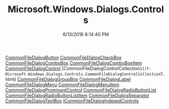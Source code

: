 ﻿---
title: Microsoft.Windows.Dialogs.Controls
date: 6/13/2016 8:14:40 PM
---

[CommonFileDialogButton](T-Microsoft.Windows.Dialogs.Controls.CommonFileDialogButton.html)
[CommonFileDialogCheckBox](T-Microsoft.Windows.Dialogs.Controls.CommonFileDialogCheckBox.html)
[CommonFileDialogComboBox](T-Microsoft.Windows.Dialogs.Controls.CommonFileDialogComboBox.html)
[CommonFileDialogComboBoxItem](T-Microsoft.Windows.Dialogs.Controls.CommonFileDialogComboBoxItem.html)
[CommonFileDialogControl](T-Microsoft.Windows.Dialogs.Controls.CommonFileDialogControl.html)
[CommonFileDialogControlCollection`1](T-Microsoft.Windows.Dialogs.Controls.CommonFileDialogControlCollection`1.html)
[CommonFileDialogGroupBox](T-Microsoft.Windows.Dialogs.Controls.CommonFileDialogGroupBox.html)
[CommonFileDialogLabel](T-Microsoft.Windows.Dialogs.Controls.CommonFileDialogLabel.html)
[CommonFileDialogMenu](T-Microsoft.Windows.Dialogs.Controls.CommonFileDialogMenu.html)
[CommonFileDialogMenuItem](T-Microsoft.Windows.Dialogs.Controls.CommonFileDialogMenuItem.html)
[CommonFileDialogProminentControl](T-Microsoft.Windows.Dialogs.Controls.CommonFileDialogProminentControl.html)
[CommonFileDialogRadioButtonList](T-Microsoft.Windows.Dialogs.Controls.CommonFileDialogRadioButtonList.html)
[CommonFileDialogRadioButtonListItem](T-Microsoft.Windows.Dialogs.Controls.CommonFileDialogRadioButtonListItem.html)
[CommonFileDialogSeparator](T-Microsoft.Windows.Dialogs.Controls.CommonFileDialogSeparator.html)
[CommonFileDialogTextBox](T-Microsoft.Windows.Dialogs.Controls.CommonFileDialogTextBox.html)
[ICommonFileDialogIndexedControls](T-Microsoft.Windows.Dialogs.Controls.ICommonFileDialogIndexedControls.html)
